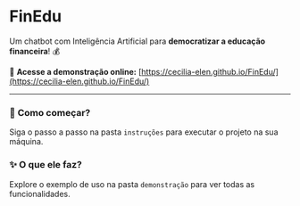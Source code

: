 #  FinEdu

Um chatbot com Inteligência Artificial para **democratizar a educação financeira**! 💰

🔗 **Acesse a demonstração online:** [https://cecilia-elen.github.io/FinEdu/](https://cecilia-elen.github.io/FinEdu/)

---

### 🚀 **Como começar?**
Siga o passo a passo na pasta `instruções` para executar o projeto na sua máquina.

### ✨ **O que ele faz?**
Explore o exemplo de uso na pasta `demonstração` para ver todas as funcionalidades.

